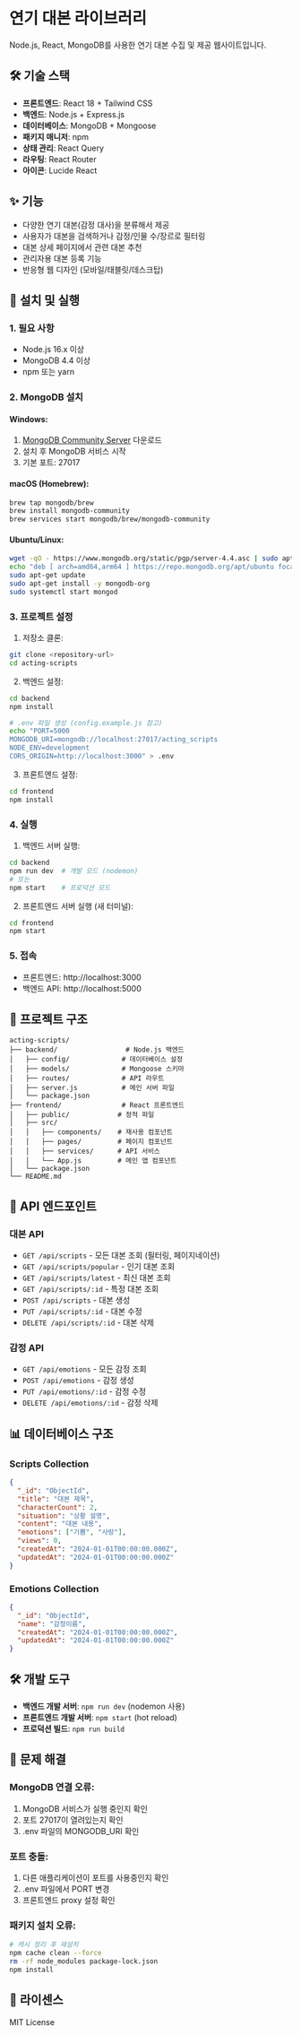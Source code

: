 # 연기 대본 라이브러리

Node.js, React, MongoDB를 사용한 연기 대본 수집 및 제공 웹사이트입니다.

## 🛠 기술 스택

- **프론트엔드**: React 18 + Tailwind CSS
- **백엔드**: Node.js + Express.js  
- **데이터베이스**: MongoDB + Mongoose
- **패키지 매니저**: npm
- **상태 관리**: React Query
- **라우팅**: React Router
- **아이콘**: Lucide React

## ✨ 기능

- 다양한 연기 대본(감정 대사)을 분류해서 제공
- 사용자가 대본을 검색하거나 감정/인물 수/장르로 필터링
- 대본 상세 페이지에서 관련 대본 추천
- 관리자용 대본 등록 기능
- 반응형 웹 디자인 (모바일/태블릿/데스크탑)

## 🚀 설치 및 실행

### 1. 필요 사항

- Node.js 16.x 이상
- MongoDB 4.4 이상
- npm 또는 yarn

### 2. MongoDB 설치

#### Windows:
1. [MongoDB Community Server](https://www.mongodb.com/try/download/community) 다운로드
2. 설치 후 MongoDB 서비스 시작
3. 기본 포트: 27017

#### macOS (Homebrew):
```bash
brew tap mongodb/brew
brew install mongodb-community
brew services start mongodb/brew/mongodb-community
```

#### Ubuntu/Linux:
```bash
wget -qO - https://www.mongodb.org/static/pgp/server-4.4.asc | sudo apt-key add -
echo "deb [ arch=amd64,arm64 ] https://repo.mongodb.org/apt/ubuntu focal/mongodb-org/4.4 multiverse" | sudo tee /etc/apt/sources.list.d/mongodb-org-4.4.list
sudo apt-get update
sudo apt-get install -y mongodb-org
sudo systemctl start mongod
```

### 3. 프로젝트 설정

1. 저장소 클론:
```bash
git clone <repository-url>
cd acting-scripts
```

2. 백엔드 설정:
```bash
cd backend
npm install

# .env 파일 생성 (config.example.js 참고)
echo "PORT=5000
MONGODB_URI=mongodb://localhost:27017/acting_scripts
NODE_ENV=development
CORS_ORIGIN=http://localhost:3000" > .env
```

3. 프론트엔드 설정:
```bash
cd frontend
npm install
```

### 4. 실행

1. 백엔드 서버 실행:
```bash
cd backend
npm run dev  # 개발 모드 (nodemon)
# 또는
npm start    # 프로덕션 모드
```

2. 프론트엔드 서버 실행 (새 터미널):
```bash
cd frontend
npm start
```

### 5. 접속

- 프론트엔드: http://localhost:3000
- 백엔드 API: http://localhost:5000

## 📁 프로젝트 구조

```
acting-scripts/
├── backend/                 # Node.js 백엔드
│   ├── config/             # 데이터베이스 설정
│   ├── models/             # Mongoose 스키마
│   ├── routes/             # API 라우트
│   ├── server.js           # 메인 서버 파일
│   └── package.json
├── frontend/               # React 프론트엔드
│   ├── public/            # 정적 파일
│   ├── src/
│   │   ├── components/    # 재사용 컴포넌트
│   │   ├── pages/         # 페이지 컴포넌트
│   │   ├── services/      # API 서비스
│   │   └── App.js         # 메인 앱 컴포넌트
│   └── package.json
└── README.md
```

## 🔗 API 엔드포인트

### 대본 API
- `GET /api/scripts` - 모든 대본 조회 (필터링, 페이지네이션)
- `GET /api/scripts/popular` - 인기 대본 조회
- `GET /api/scripts/latest` - 최신 대본 조회
- `GET /api/scripts/:id` - 특정 대본 조회
- `POST /api/scripts` - 대본 생성
- `PUT /api/scripts/:id` - 대본 수정
- `DELETE /api/scripts/:id` - 대본 삭제

### 감정 API
- `GET /api/emotions` - 모든 감정 조회
- `POST /api/emotions` - 감정 생성
- `PUT /api/emotions/:id` - 감정 수정
- `DELETE /api/emotions/:id` - 감정 삭제

## 📊 데이터베이스 구조

### Scripts Collection
```json
{
  "_id": "ObjectId",
  "title": "대본 제목",
  "characterCount": 2,
  "situation": "상황 설명",
  "content": "대본 내용",
  "emotions": ["기쁨", "사랑"],
  "views": 0,
  "createdAt": "2024-01-01T00:00:00.000Z",
  "updatedAt": "2024-01-01T00:00:00.000Z"
}
```

### Emotions Collection
```json
{
  "_id": "ObjectId",
  "name": "감정이름",
  "createdAt": "2024-01-01T00:00:00.000Z",
  "updatedAt": "2024-01-01T00:00:00.000Z"
}
```

## 🛠 개발 도구

- **백엔드 개발 서버**: `npm run dev` (nodemon 사용)
- **프론트엔드 개발 서버**: `npm start` (hot reload)
- **프로덕션 빌드**: `npm run build`

## 🐛 문제 해결

### MongoDB 연결 오류:
1. MongoDB 서비스가 실행 중인지 확인
2. 포트 27017이 열려있는지 확인
3. .env 파일의 MONGODB_URI 확인

### 포트 충돌:
1. 다른 애플리케이션이 포트를 사용중인지 확인
2. .env 파일에서 PORT 변경
3. 프론트엔드 proxy 설정 확인

### 패키지 설치 오류:
```bash
# 캐시 정리 후 재설치
npm cache clean --force
rm -rf node_modules package-lock.json
npm install
```

## 📝 라이센스

MIT License 